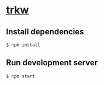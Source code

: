 # [trkw](https://github.com/trkw/trkw)

## Install dependencies

```console
$ npm install
```

## Run development server

```console
$ npm start
```